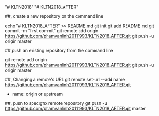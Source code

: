 "# KLTN2018" 
"# KLTN2018_AFTER" 

##, create a new repository on the command line

echo "# KLTN2018_AFTER" >> README.md
git init
git add README.md
git commit -m "first commit"
git remote add origin https://github.com/phamvanlinh20111993/KLTN2018_AFTER.git
git push -u origin master


##,push an existing repository from the command line

git remote add origin https://github.com/phamvanlinh20111993/KLTN2018_AFTER.git
git push -u origin master


##, Changing a remote's URL
git remote set-url --add name https://github.com/phamvanlinh20111993/KLTN2018_AFTER.git
- name: origin or upstream

##, push to specigfix remote repository
git push -u https://github.com/phamvanlinh20111993/KLTN2018_AFTER.git master